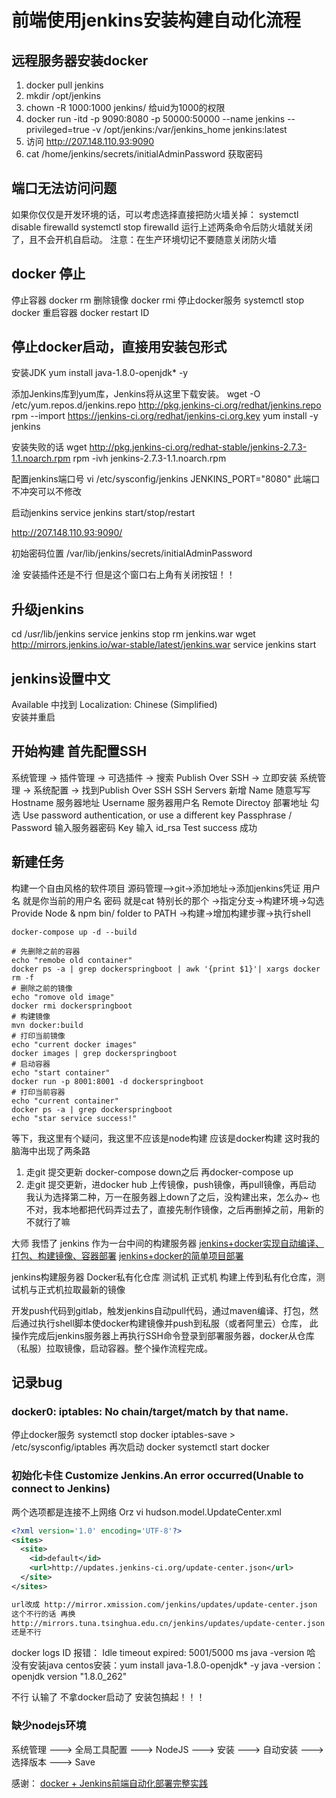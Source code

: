 # 前端使用jenkins安装构建自动化流程
## 远程服务器安装docker
1. docker pull jenkins
2. mkdir /opt/jenkins
3. chown -R 1000:1000 jenkins/    给uid为1000的权限
4. docker run -itd -p 9090:8080 -p 50000:50000 --name jenkins --privileged=true  -v /opt/jenkins:/var/jenkins_home jenkins:latest
5. 访问 http://207.148.110.93:9090
6. cat /home/jenkins/secrets/initialAdminPassword 获取密码


## 端口无法访问问题
如果你仅仅是开发环境的话，可以考虑选择直接把防火墙关掉：
systemctl disable firewalld
systemctl stop firewalld
运行上述两条命令后防火墙就关闭了，且不会开机自启动。
注意：在生产环境切记不要随意关闭防火墙
## docker 停止
停止容器 docker rm
删除镜像 docker rmi
停止docker服务 systemctl stop docker
重启容器 docker restart ID
## 停止docker启动，直接用安装包形式
安装JDK
yum install java-1.8.0-openjdk* -y 

添加Jenkins库到yum库，Jenkins将从这里下载安装。
wget -O /etc/yum.repos.d/jenkins.repo http://pkg.jenkins-ci.org/redhat/jenkins.repo
rpm --import https://jenkins-ci.org/redhat/jenkins-ci.org.key
yum install -y jenkins

安装失败的话
wget http://pkg.jenkins-ci.org/redhat-stable/jenkins-2.7.3-1.1.noarch.rpm
rpm -ivh jenkins-2.7.3-1.1.noarch.rpm

配置jenkins端口号
vi /etc/sysconfig/jenkins
JENKINS_PORT="8080"  此端口不冲突可以不修改 

启动jenkins
service jenkins start/stop/restart

http://207.148.110.93:9090/

初始密码位置
/var/lib/jenkins/secrets/initialAdminPassword 

淦 安装插件还是不行 但是这个窗口右上角有关闭按钮！！
## 升级jenkins
cd /usr/lib/jenkins
service jenkins stop
rm jenkins.war
wget http://mirrors.jenkins.io/war-stable/latest/jenkins.war
service jenkins start

## jenkins设置中文
Available 中找到 Localization: Chinese (Simplified)  
安装并重启

## 开始构建 首先配置SSH
系统管理 -> 插件管理 -> 可选插件 -> 搜索 Publish Over SSH -> 立即安装
系统管理 -> 系统配置 -> 找到Publish Over SSH
SSH Servers 新增
Name 随意写写
Hostname 服务器地址
Username 服务器用户名
Remote Directoy 部署地址
勾选 Use password authentication, or use a different key
Passphrase / Password	 输入服务器密码
Key 输入 id_rsa
Test
success 成功

## 新建任务
构建一个自由风格的软件项目
源码管理—>git->添加地址->添加jenkins凭证
用户名 就是你当前的用户名
密码 就是cat 特别长的那个
->指定分支->构建环境->勾选 Provide Node & npm bin/ folder to PATH
->构建->增加构建步骤->执行shell
```shell
docker-compose up -d --build

# 先删除之前的容器
echo "remobe old container"
docker ps -a | grep dockerspringboot | awk '{print $1}'| xargs docker rm -f
# 删除之前的镜像
echo "romove old image"
docker rmi dockerspringboot
# 构建镜像
mvn docker:build
# 打印当前镜像
echo "current docker images"
docker images | grep dockerspringboot
# 启动容器
echo "start container"
docker run -p 8001:8001 -d dockerspringboot
# 打印当前容器
echo "current container"
docker ps -a | grep dockerspringboot
echo "star service success!"

```
等下，我这里有个疑问，我这里不应该是node构建 应该是docker构建
这时我的脑海中出现了两条路
1. 走git 提交更新 docker-compose down之后 再docker-compose up
2. 走git 提交更新，进docker hub 上传镜像，push镜像，再pull镜像，再启动
我认为选择第二种，万一在服务器上down了之后，没构建出来，怎么办~
也不对，我本地都把代码弄过去了，直接先制作镜像，之后再删掉之前，用新的不就行了嘛

大师 我悟了 jenkins 作为一台中间的构建服务器
[jenkins+docker实现自动编译、打包、构建镜像、容器部署](https://blog.csdn.net/xiaoxiangzi520/article/details/88842200)
[jenkins+docker的简单项目部署](https://www.pianshen.com/article/3247382361/)

jenkins构建服务器 Docker私有化仓库 测试机 正式机
构建上传到私有化仓库，测试机与正式机拉取最新的镜像

开发push代码到gitlab，触发jenkins自动pull代码，通过maven编译、打包，然后通过执行shell脚本使docker构建镜像并push到私服（或者阿里云）仓库，
此操作完成后jenkins服务器上再执行SSH命令登录到部署服务器，docker从仓库（私服）拉取镜像，启动容器。整个操作流程完成。

## 记录bug
###  docker0: iptables: No chain/target/match by that name.
停止docker服务 systemctl stop docker
iptables-save >  /etc/sysconfig/iptables
再次启动 docker systemctl start docker
### 初始化卡住 Customize Jenkins.An error occurred(Unable to connect to Jenkins)
两个选项都是连接不上网络 Orz
vi hudson.model.UpdateCenter.xml
```xml
<?xml version='1.0' encoding='UTF-8'?>
<sites>
  <site>
    <id>default</id>
    <url>http://updates.jenkins-ci.org/update-center.json</url>
  </site>
</sites>

url改成 http://mirror.xmission.com/jenkins/updates/update-center.json
这个不行的话 再换
http://mirrors.tuna.tsinghua.edu.cn/jenkins/updates/update-center.json
还是不行
```
docker logs ID 报错：
Idle timeout expired: 5001/5000 ms
java -version
哈 没有安装java
centos安装：yum install java-1.8.0-openjdk* -y 
java -version：
openjdk version "1.8.0_262"

不行 认输了 不拿docker启动了
安装包搞起！！！
### 缺少nodejs环境
系统管理 ---> 全局工具配置 ---> NodeJS ---> 安装 ---> 自动安装 ---> 选择版本 ---> Save

感谢：
[docker + Jenkins前端自动化部署完整实践](https://blog.csdn.net/weixin_43983850/article/details/107055722)
